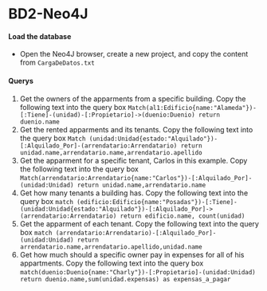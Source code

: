 # BD2-Neo4J
#### Load the database
* Open the Neo4J browser, create a new project, and copy the content from `CargaDeDatos.txt`
#### Querys
1. Get the owners of the apparments from a specific building. Copy the following text into the query box `Match(al1:Edificio{name:"Alameda"})-[:Tiene]-(unidad)-[:Propietario]->(duenio:Duenio)
return duenio.name`
2. Get the rented apparments and its tenants. Copy the following text into the query box `Match (unidad:Unidad{estado:"Alquilado"})-[:Alquilado_Por]-(arrendatario:Arrendatario)
return unidad.name,arrendatario.name,arrendatario.apellido`
3. Get the apparment for a specific tenant, Carlos in this example. Copy the following text into the query box `Match(arrendatario:Arrendatario{name:"Carlos"})-[:Alquilado_Por]-(unidad:Unidad)
return unidad.name,arrendatario.name`
4. Get how many tenants a building has. Copy the following text into the query box `match (edificio:Edificio{name:"Posadas"})-[:Tiene]-(unidad:Unidad{estado:"Alquilado"})-[:Alquilado_Por]->(arrendatario:Arrendatario)
return edificio.name, count(unidad)`
5. Get the apparment of each tenant. Copy the following text into the query box `match (arrendatario:Arrendatario)-[:Alquilado_Por]-(unidad:Unidad)
return arrendatario.name,arrendatario.apellido,unidad.name`
6. Get how much should a specific owner pay in expenses for all of his appartments. Copy the following text into the query box `match(duenio:Duenio{name:"Charly"})-[:Propietario]-(unidad:Unidad)
return duenio.name,sum(unidad.expensas) as expensas_a_pagar`




 
